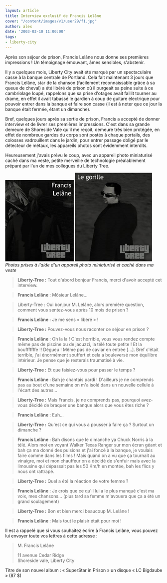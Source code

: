 ```yaml
---
layout: article
title: Interview exclusif de Francis Lelâne
cover: "/content/images/v1/user29/f1.jpg"
author: alex
date: '2003-03-10 11:00:00'
tags:
- liberty-city
---
```


Après son séjour de prison, Francis Lelâne nous donne ses premières impressions ! Un témoignage émouvant, âmes sensibles, s'abstenir.

Il y a quelques mois, Liberty City avait été marqué par un spectaculaire casse à la banque centrale de Portland. Cela fait maintenant 3 jours que Francis Lelâne, star de la chanson (facilement reconnaissable grâce à sa queue de cheval) a été libéré de prison où il purgeait sa peine suite à ce cambriolage loupé, rappelons que sa prise d'otages avait faillit tourner au drame, en effet il avait tabassé le gardien à coup de guitare électrique pour pouvoir entrer dans la banque et faire son casse (il est à noter que ce jour la banque était fermée, étant un dimanche).

Bref, quelques jours après sa sortie de prison, Francis a accepté de donner interview et de livrer ses premières impressions. C'est dans sa grande demeure de Shoreside Vale qu'il me reçoit, demeure très bien protégée, en effet de nombreux gardes du corps sont postés à chaque portails, des colosses vadrouillent dans le jardin, pour entrer passage obligé par le détecteur de métaux, les appareils photos sont évidemment interdits.

Heureusement j'avais prévu le coup, avec un appareil photo miniaturisé caché dans ma veste, petite merveille de technologie préalablement préparé par l'un de mes collègues du Liberty Tree.

![](/content/images/v1/user29/f2.jpg)
![Photos prises à l'aide d'un appareil photo miniaturisé et caché dans ma veste](/content/images/v1/user29/f3.jpg)
_Photos prises à l'aide d'un appareil photo miniaturisé et caché dans ma veste_

> **Liberty-Tree :** Tout d'abord bonjour Francis, merci d'avoir accepté cet interview.

> **Francis Lelâne :** Môsieur Lelâne…

> Liberty-Tree : Oui bonjour M. Lelâne, alors première question, comment vous sentez-vous après 10 mois de prison ?

> **Francis Lelâne :** Je me sens « libéré » !

> **Liberty-Tree :** Pouvez-vous nous raconter ce séjour en prison ?

> **Francis Lelâne :** Oh la la ! C'est horrible, vous vous rendez compte même pas de piscine ou de jacuzzi, la télé toute petite ! Et la boufffffffe !! Dégueu ! Même pas de caviar en entrée […]. Bref c'était terrible, j'ai énormément souffert et cela a bouleversé mon équilibre intérieur. Je pense que je resterais traumatisé à vie.

> **Liberty-Tree :** Et que faisiez-vous pour passer le temps ?

> **Francis Lelâne :** Bah je chantais pardi ! D'ailleurs je ne comprends pas au bout d'une semaine on m'a isolé dans un nouvelle cellule à l'écart des autres...

> **Liberty-Tree :** Mais Francis, je ne comprends pas, pourquoi avez-vous décidé de braquer une banque alors que vous êtes riche ?

> **Francis Lelâne :** Euh...

> **Liberty-Tree :** Qu'est ce qui vous a pousser à faire ça ? Surtout un dimanche ?

> **Francis Lelâne :** Bah disons que le dimanche ya Chuck Norris à la télé. Alors moi en voyant Walker Texas Ranger sur mon écran géant et bah ça ma donné des pulsions et j'ai foncé à la banque, je voulais faire comme dans les films ! Mais quand on a vu que ça tournait au vinaigre, moi et mon chauffeur on a décidé de s'enfuir mais avec la limousine qui dépassait pas les 50 Km/h en montée, bah les flics y nous ont rattrapé.

> **Liberty-Tree :** Quel a été la réaction de votre femme ?

> **Francis Lelâne :** Je crois que ce qu'il lui a le plus manqué c'est ma voix, mes chansons... (plus tard sa femme m'avouera que ça a été un grand soulagement)

> **Liberty-Tree :** Bon et bien merci beaucoup M. Lelâne !

> **Francis Lelâne :** Mais tout le plaisir était pour moi !

Il est a rappelé que si vous souhaitez écrire à Francis Lelâne, vous pouvez lui envoyer toute vos lettres à cette adresse :

> M. Francis Lelâne  
>   
> 11 avenue Cedar Ridge  
> Shoreside vale, Liberty City

Titre de son nouvel album : « SuperStar in Prison » un disque « LC Bigdaube » (87 $)

<!--kg-card-end: markdown-->
